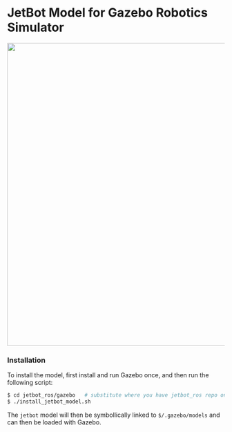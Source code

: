 # JetBot Model for Gazebo Robotics Simulator

<img src="https://github.com/dusty-nv/jetbot_ros/raw/master/gazebo/jetbot_gazebo_0.png" width="700">

### Installation

To install the model, first install and run Gazebo once, and then run the following script:

```bash
$ cd jetbot_ros/gazebo   # substitute where you have jetbot_ros repo on your machine
$ ./install_jetbot_model.sh
```

The `jetbot` model will then be symbollically linked to `$/.gazebo/models` and can then be loaded with Gazebo.


